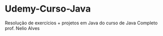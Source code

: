 # Udemy-Curso-Java
Resolução de exercícios + projetos em Java do curso de Java Completo prof. Nelio Alves
